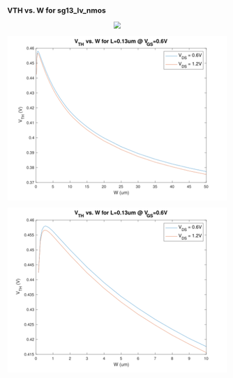 ### VTH vs. W for sg13_lv_nmos

<p align="center">
   <img src="./img/vt_vs_W.png" width="800" />
</p>
<p align="center">
   <img src="./img/VT_vs_W.svg" width="800" />
</p>
<p align="center">
   <img src="./img/VT_vs_W_zoomed_to_10.svg" width="800" />
</p>
